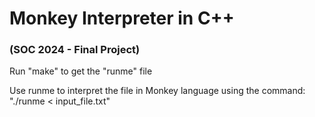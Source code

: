 # Monkey Interpreter in C++
### (SOC 2024 - Final Project)

Run "make" to get the "runme" file

Use runme to interpret the file in Monkey language using the command: "./runme < input_file.txt"